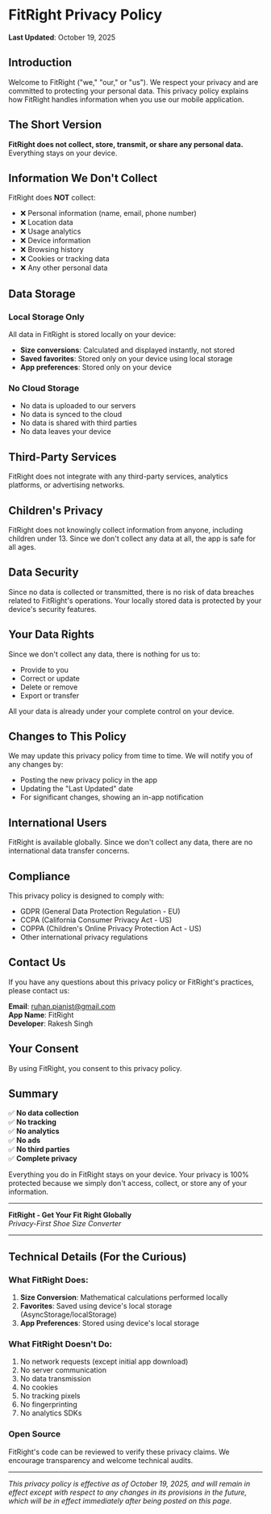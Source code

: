 # FitRight Privacy Policy

**Last Updated**: October 19, 2025

## Introduction

Welcome to FitRight ("we," "our," or "us"). We respect your privacy and are committed to protecting your personal data. This privacy policy explains how FitRight handles information when you use our mobile application.

## The Short Version

**FitRight does not collect, store, transmit, or share any personal data.** Everything stays on your device.

## Information We Don't Collect

FitRight does **NOT** collect:
- ❌ Personal information (name, email, phone number)
- ❌ Location data
- ❌ Usage analytics
- ❌ Device information
- ❌ Browsing history
- ❌ Cookies or tracking data
- ❌ Any other personal data

## Data Storage

### Local Storage Only
All data in FitRight is stored locally on your device:
- **Size conversions**: Calculated and displayed instantly, not stored
- **Saved favorites**: Stored only on your device using local storage
- **App preferences**: Stored only on your device

### No Cloud Storage
- No data is uploaded to our servers
- No data is synced to the cloud
- No data is shared with third parties
- No data leaves your device

## Third-Party Services

FitRight does not integrate with any third-party services, analytics platforms, or advertising networks.

## Children's Privacy

FitRight does not knowingly collect information from anyone, including children under 13. Since we don't collect any data at all, the app is safe for all ages.

## Data Security

Since no data is collected or transmitted, there is no risk of data breaches related to FitRight's operations. Your locally stored data is protected by your device's security features.

## Your Data Rights

Since we don't collect any data, there is nothing for us to:
- Provide to you
- Correct or update
- Delete or remove
- Export or transfer

All your data is already under your complete control on your device.

## Changes to This Policy

We may update this privacy policy from time to time. We will notify you of any changes by:
- Posting the new privacy policy in the app
- Updating the "Last Updated" date
- For significant changes, showing an in-app notification

## International Users

FitRight is available globally. Since we don't collect any data, there are no international data transfer concerns.

## Compliance

This privacy policy is designed to comply with:
- GDPR (General Data Protection Regulation - EU)
- CCPA (California Consumer Privacy Act - US)
- COPPA (Children's Online Privacy Protection Act - US)
- Other international privacy regulations

## Contact Us

If you have any questions about this privacy policy or FitRight's practices, please contact us:

**Email**: ruhan.pianist@gmail.com  
**App Name**: FitRight  
**Developer**: Rakesh Singh

## Your Consent

By using FitRight, you consent to this privacy policy.

## Summary

✅ **No data collection**  
✅ **No tracking**  
✅ **No analytics**  
✅ **No ads**  
✅ **No third parties**  
✅ **Complete privacy**  

Everything you do in FitRight stays on your device. Your privacy is 100% protected because we simply don't access, collect, or store any of your information.

---

**FitRight - Get Your Fit Right Globally**  
*Privacy-First Shoe Size Converter*

---

## Technical Details (For the Curious)

### What FitRight Does:
1. **Size Conversion**: Mathematical calculations performed locally
2. **Favorites**: Saved using device's local storage (AsyncStorage/localStorage)
3. **App Preferences**: Stored using device's local storage

### What FitRight Doesn't Do:
1. No network requests (except initial app download)
2. No server communication
3. No data transmission
4. No cookies
5. No tracking pixels
6. No fingerprinting
7. No analytics SDKs

### Open Source
FitRight's code can be reviewed to verify these privacy claims. We encourage transparency and welcome technical audits.

---

*This privacy policy is effective as of October 19, 2025, and will remain in effect except with respect to any changes in its provisions in the future, which will be in effect immediately after being posted on this page.*

